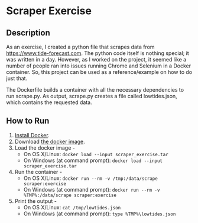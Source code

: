 # Scraper Exercise

## Description

As an exercise, I created a python file that scrapes data from https://www.tide-forecast.com. The python code itself is nothing special; it was written in a day. However, as I worked on the project, it seemed like a number of people ran into issues running Chrome and Selenium in a Docker container. So, this project can be used as a reference/example on how to do just that.

The Dockerfile builds a container with all the necessary dependencies to run scrape.py. As output, scrape.py creates a file called lowtides.json, which contains the requested data.

## How to Run

1. [Install Docker](https://docs.docker.com/install/).
2. Download [the docker image](https://github.com/dmiles96/scraper_exercise/releases/download/v1.0/scraper_exercise.tar).
3. Load the docker image -
	* On OS X/Linux: `docker load --input scraper_exercise.tar`
	* On Windows (at command prompt): `docker load --input scraper_exercise.tar`
4. Run the container -
	* On OS X/Linux: `docker run --rm -v /tmp:/data/scrape scraper:exercise`
	* On Windows (at command prompt): `docker run --rm -v %TMP%:/data/scrape scraper:exercise`
5. Print the output -
	* On OS X/Linux: `cat /tmp/lowtides.json`
	* On Windows (at command prompt): `type %TMP%\lowtides.json`
